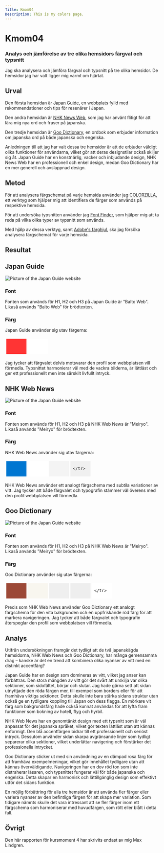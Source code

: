 ```yaml
---
Title: Kmom04
Description: This is my colors page.
---
```


Kmom04
=======================

### Analys och jämförelse av tre olika hemsidors färgval och typsnitt
Jag ska analysera och jämföra färgval och typsnitt på tre olika hemsidor. De hemsidor jag har valt ligger mig varmt om hjärtat.  

Urval
-----------------------

Den första hemsidan är [Japan Guide](https://www.japan-guide.com/), en webbplats fylld med rekommendationer och tips för resenärer i Japan.

Den andra hemsidan är [NHK News Web](https://www3.nhk.or.jp/news/), som jag har använt flitigt för att lära mig nya ord och fraser på japanska.

Den tredje hemsidan är [Goo Dictionary](https://dictionary.goo.ne.jp/), en ordbok som erbjuder information om japanska ord på både japanska och engelska.

Anledningen till att jag har valt dessa tre hemsidor är att de erbjuder väldigt olika funktioner för användarna, vilket gör att deras designstilar också skiljer sig åt. Japan Guide har en konstnärlig, vacker och inbjudande design, NHK News Web har en professionell och enkel design, medan Goo Dictionary har en mer generell och avslappnad design.


Metod
-----------------------

För att analysera färgschemat på varje hemsida använder jag [COLORZILLA](https://chromewebstore.google.com/detail/colorzilla/bhlhnicpbhignbdhedgjhgdocnmhomnp?), ett verktyg som hjälper mig att identifiera de färger som används på respektive hemsida.

För att undersöka typsnitten använder jag [Font Finder](https://chromewebstore.google.com/detail/font-finder/bhiichidigehdgphoambhjbekalahgha?), som hjälper mig att ta reda på vilka olika typer av typsnitt som används.

Med hjälp av dessa verktyg, samt [Adobe's färghjul](https://color.adobe.com/create/color-wheel), ska jag försöka analysera färgschemat för varje hemsida.


Resultat
-----------------------

## Japan Guide
<img class="website-image" src="../assets/img/japanguide3.png" alt="Picture of the Japan Guide website">



### Font
Fonten som används för H1, H2 och H3 på Japan Guide är "Balto Web".   
Likaså används "Balto Web" för brödtexten.

### Färg

Japan Guide använder sig utav färgerna:
<table style="border-spacing: 4px; border-collapse: separate">
    <tr>
        <td style="height: 50px; width: 50px; background-color: #FF3434">
        <td style="height: 50px; width: 50px; background-color: #FFFFFF">
    </tr>
</table>   
Jag tycker att färgvalet delvis motsvarar den profil som webbplatsen vill förmedla. Typsnittet harmonierar väl med de vackra bilderna, är lättläst och ger ett professionellt men inte särskilt livfullt intryck.



## NHK Web News
<img class="website-image" src="../assets/img/nhkwebnews.png" alt="Picture of the Japan Guide website">

### Font
Fonten som används för H1, H2 och H3 på NHK Web News är "Meiryo".   
Likaså används "Meiryo" för brödtexten.

### Färg

NHK Web News använder sig utav färgerna:
<table style="border-spacing: 4px; border-collapse: separate">
    <tr>
        <td style="height: 50px; width: 50px; background-color: #0076D1">
        <td style="height: 50px; width: 50px; background-color: #FFFFFF">
        <td style="height: 50px; width: 50px; background-color: #F4F4F4">
        <td style="height: 50px; width: 50px; background-color: #F0F0F0">
        
    </tr>
</table>   

NHK Web News använder ett analogt färgschema med subtila variationer av vitt.
Jag tycker att både färgvalet och typografin stämmer väl överens med den profil webbplatsen vill förmedla.


## Goo Dictionary
<img class="website-image" src="../assets/img/goodictionary.png" alt="Picture of the Japan Guide website">

### Font
Fonten som används för H1, H2 och H3 på NHK Web News är "Meiryo".   
Likaså används "Meiryo" för brödtexten.

### Färg

Goo Dictionary använder sig utav färgerna:
<table style="border-spacing: 4px; border-collapse: separate">
    <tr>
        <td style="height: 50px; width: 50px; background-color: #9C4836">
        <td style="height: 50px; width: 50px; background-color: #F8F6EF">
        <td style="height: 50px; width: 50px; background-color: #EFEFEF">
        <td style="height: 50px; width: 50px; background-color: #EEEEEE">
        <td style="height: 50px; width: 50px; background-color: #FFFFFF">
        
        
    </tr>
</table>   
Precis som NHK Web News använder Goo Dictionary ett analogt färgschema för den vita bakgrunden och en uppfriskande röd färg för att markera navigeringen.
Jag tycker att både färgvalet och typografin återspeglar den profil som webbplatsen vill förmedla. 


Analys
-----------------------
Utifrån undersökningen framgår det tydligt att de två japanskägda hemsidorna, NHK Web News och Goo Dictionary, har många gemensamma drag – kanske är det en trend att kombinera olika nyanser av vitt med en distinkt accentfärg?  

Japan Guide har en design som domineras av vitt, vilket jag anser kan förbättras. Den stora mängden av vitt gör det svårt att urskilja var olika sektioner, som sidofältet, börjar och slutar. Jag hade gärna sett att sidan utnyttjade den röda färgen mer, till exempel som borders eller för att framhäva viktiga sektioner. Detta skulle inte bara stärka sidans struktur utan också ge en tydligare koppling till Japan och dess flagga. En mörkare vit färg som bakgrundsfärg hade också kunnat användas för att lyfta fram funktioner som bokning av hotell, flyg och hyrbil.

NHK Web News har en genomtänkt design med ett typsnitt som är väl anpassat för det japanska språket, vilket gör texten lättläst utan att kännas enformigt. Den blå accentfärgen bidrar till ett professionellt och seriöst intryck. Dessutom använder sidan skarpa avgränsande linjer som tydligt separerar olika sektioner, vilket underlättar navigering och förstärker det professionella intrycket.

Goo Dictionary sticker ut med sin användning av en dämpad rosa färg för att framhäva exempelmeningar, vilket gör innehållet tydligare utan att kännas överväldigande. Navigeringen har en dov röd ton som inte distraherar läsaren, och typsnittet fungerar väl för både japanska och engelska. Detta skapar en harmonisk och lättillgänglig design som effektivt utför det sidans funktion.

En möjlig förbättring för alla tre hemsidor är att använda fler färger eller variera nyanser av den befintliga färgen för att skapa mer variation. Som tidigare nämnts skulle det vara intressant att se fler färger inom ett färgschema som harmoniserar med huvudfärgen, som rött eller blått i detta fall.

Övrigt
-----------------------

Den här rapporten för kursmoment 4 har skrivits endast av mig Max Lindgren.

